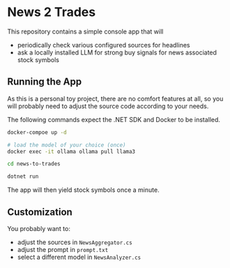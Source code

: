 # News 2 Trades

This repository contains a simple console app that will

- periodically check various configured sources for headlines
- ask a locally installed LLM for strong buy signals for news associated stock symbols

## Running the App

As this is a personal toy project, there are no comfort features at all, so you will probably need to adjust the source code according to your needs.

The following commands expect the .NET SDK and Docker to be installed.

```bash
docker-compoe up -d

# load the model of your choice (once)
docker exec -it ollama ollama pull llama3

cd news-to-trades

dotnet run
```

The app will then yield stock symbols once a minute.

## Customization

You probably want to:

- adjust the sources in `NewsAggregator.cs`
- adjust the prompt in `prompt.txt`
- select a different model in `NewsAnalyzer.cs`
